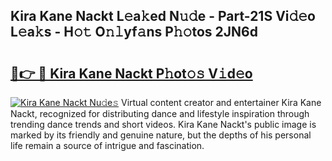 ## Kira Kane Nackt L𝚎a𝚔ed N𝚞𝚍e - Part-21S Vi𝚍𝚎o L𝚎a𝚔s - H𝚘𝚝 O𝚗𝚕yf𝚊ns P𝚑𝚘tos 2JN6d

# <h2><a href="http://kf0fweg.oniu.top/?m=Kira+Kane+Nackt">🔗👉 🔴 Kira Kane Nackt P𝚑ot𝚘𝚜 V𝚒d𝚎o</a></h2>

[![Kira Kane Nackt Nu𝚍e𝚜](https://i.imgur.com/0qMVB7G.gif)](http://kf0fweg.oniu.top/?m=Kira+Kane+Nackt)
Virtual content creator and entertainer Kira Kane Nackt, recognized for distributing dance and lifestyle inspiration through trending dance trends and short videos. Kira Kane Nackt's public image is marked by its friendly and genuine nature, but the depths of his personal life remain a source of intrigue and fascination.  
